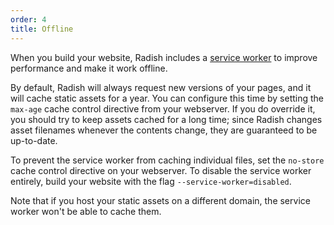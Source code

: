 ```yaml
---
order: 4
title: Offline
---
```


When you build your website, Radish includes a [service worker](https://developer.mozilla.org/en-US/docs/Web/API/Service_Worker_API/Using_Service_Workers) to improve performance and make it work offline.

By default, Radish will always request new versions of your pages, and it will cache static assets for a year. You can configure this time by setting the `max-age` cache control directive from your webserver. If you do override it, you should try to keep assets cached for a long time; since Radish changes asset filenames whenever the contents change, they are guaranteed to be up-to-date.

To prevent the service worker from caching individual files, set the `no-store` cache control directive on your webserver. To disable the service worker entirely, build your website with the flag `--service-worker=disabled`.

Note that if you host your static assets on a different domain, the service worker won't be able to cache them.
